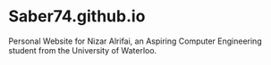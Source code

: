 # Saber74.github.io
Personal Website for Nizar Alrifai, an Aspiring Computer Engineering student from the University of Waterloo.
